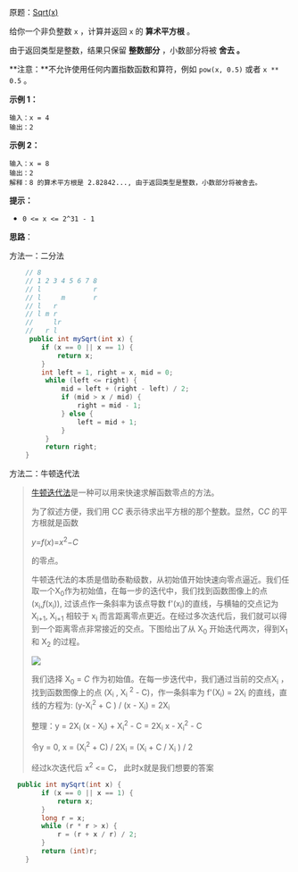 原题：[Sqrt(x)](https://leetcode-cn.com/problems/sqrtx/)

给你一个非负整数 `x` ，计算并返回 `x` 的 **算术平方根** 。

由于返回类型是整数，结果只保留 **整数部分** ，小数部分将被 **舍去 。**

**注意：**不允许使用任何内置指数函数和算符，例如 `pow(x, 0.5)` 或者 `x ** 0.5` 。

 

**示例 1：**

```
输入：x = 4
输出：2
```

**示例 2：**

```
输入：x = 8
输出：2
解释：8 的算术平方根是 2.82842..., 由于返回类型是整数，小数部分将被舍去。
```

**提示：**

- `0 <= x <= 2^31 - 1`



**思路**：

方法一：二分法

```java
    // 8
    // 1 2 3 4 5 6 7 8
    // l             r
    // l     m       r
    // l   r
    // l m r
    //     lr
    //   r l
     public int mySqrt(int x) {
        if (x == 0 || x == 1) {
            return x;
        }
        int left = 1, right = x, mid = 0;
         while (left <= right) {
             mid = left + (right - left) / 2;
             if (mid > x / mid) {
                 right = mid - 1;
             } else {
                 left = mid + 1;
             }
         }
         return right;
    }
```



方法二：牛顿迭代法

> [牛顿迭代法](https://baike.baidu.com/item/牛顿迭代法)是一种可以用来快速求解函数零点的方法。
>
> 为了叙述方便，我们用 C*C* 表示待求出平方根的那个整数。显然，C*C* 的平方根就是函数
>
> *y*=*f*(*x*)=*x*<sup>2</sup>−*C*
>
> 的零点。
>
> 牛顿迭代法的本质是借助泰勒级数，从初始值开始快速向零点逼近。我们任取一个X<sub>0</sub>作为初始值，在每一步的迭代中，我们找到函数图像上的点(x<sub>i</sub>,*f*(x<sub>i</sub>)), 过该点作一条斜率为该点导数 f'(x<sub>i</sub>)的直线，与横轴的交点记为X<sub>i+1</sub>, X<sub>i+1</sub> 相较于 x<sub>i</sub> 而言距离零点更近。在经过多次迭代后，我们就可以得到一个距离零点非常接近的交点。下图给出了从 X<sub>0</sub> 开始迭代两次，得到X<sub>1</sub> 和 X<sub>2</sub> 的过程。
>
> ![](https://gitee.com/JKcoding/imgs/raw/master/img/202111201141394.png)
>
> 我们选择 X<sub>0</sub> = *C* 作为初始值。在每一步迭代中，我们通过当前的交点X<sub>i</sub> ，找到函数图像上的点 (X<sub>i</sub> , X<sub>i</sub> <sup>2</sup> - C)，作一条斜率为 f'(X<sub>i</sub>) = 2X<sub>i</sub> 的直线，直线的方程为:   (y-X<sub>i</sub><sup>2</sup> + C ) / (x - X<sub>i</sub>) =  2X<sub>i</sub> 
>
> 整理：y =  2X<sub>i</sub> (x - X<sub>i</sub>) + X<sub>i</sub><sup>2</sup> - C = 2X<sub>i</sub> x - X<sub>i</sub><sup>2</sup> - C 
>
> 令y = 0, x = (X<sub>i</sub><sup>2</sup> + C) / 2X<sub>i</sub> = (X<sub>i</sub>  + C / X<sub>i</sub> ) / 2
>
> 经过k次迭代后  x<sup>2</sup> <= C， 此时x就是我们想要的答案

```java
  public int mySqrt(int x) {
        if (x == 0 || x == 1) {
            return x;
        }
        long r = x;
        while (r * r > x) {
            r = (r + x / r) / 2;
        }
        return (int)r;
    }
```

